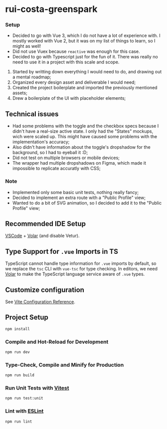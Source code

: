 # rui-costa-greenspark

### Setup

- Decided to go with Vue 3, which I do not have a lot of experience with. I mostly worked with Vue 2, but it was on my list of things to learn, so I might as well!
- Did not use Vuex because `reactive` was enough for this case.
- Decided to go with Typescript just for the fun of it. There was really no need to use it in a project with this scale and scope.

1. Started by writting down everything I would need to do, and drawing out a mental roadmap;
2. Organized every design asset and deliverable I would need;
3. Created the project boilerplate and imported the previously mentioned assets;
4. Drew a boilerplate of the UI with placeholder elements;

## Technical issues

- Had some problems with the toggle and the checkbox specs because I didn't have a real-size active state. I only had the "States" mockups, wich were scaled up. This might have caused some problems with the implementation's accuracy;
- Also didn't have information about the toggle's dropshadow for the background, so I had to eyeball it :D;
- Did not test on multiple browsers or mobile devices;
- The wrapper had multiple dropshadows on Figma, which made it impossible to replicate accuratly with CSS;

### Note

- Implemented only some basic unit tests, nothing really fancy;
- Decided to implement an extra route with a "Public Profile" view;
- Wanted to do a bit of SVG animation, so I decided to add it to the "Public Profile" view;

## Recommended IDE Setup

[VSCode](https://code.visualstudio.com/) + [Volar](https://marketplace.visualstudio.com/items?itemName=Vue.volar) (and disable Vetur).

## Type Support for `.vue` Imports in TS

TypeScript cannot handle type information for `.vue` imports by default, so we replace the `tsc` CLI with `vue-tsc` for type checking. In editors, we need [Volar](https://marketplace.visualstudio.com/items?itemName=Vue.volar) to make the TypeScript language service aware of `.vue` types.

## Customize configuration

See [Vite Configuration Reference](https://vitejs.dev/config/).

## Project Setup

```sh
npm install
```

### Compile and Hot-Reload for Development

```sh
npm run dev
```

### Type-Check, Compile and Minify for Production

```sh
npm run build
```

### Run Unit Tests with [Vitest](https://vitest.dev/)

```sh
npm run test:unit
```

### Lint with [ESLint](https://eslint.org/)

```sh
npm run lint
```
